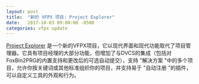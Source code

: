 ```yaml
---
layout: post
title:  "新的 VFPX 项目: Project Explorer"
date:   2017-10-03 09:00:00 -0500
categories: vfpx update
---
```


[Project Explorer](https://github.com/DougHennig/ProjectExplorer) 是一个新的VFPX项目，它以现代界面和现代功能取代了项目管理器。它具有项目经理的大部分功能，但增加了与DVCS的集成（包括对FoxBin2PRG的内置支持和更改后的可选自动提交），支持 "解决方案 "中的多个项目，允许你按关键词或其他标准组织你的项目，并支持易于 "自动注册 "的插件，可以自定义工具的外观和行为。

